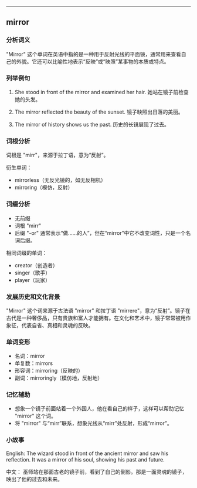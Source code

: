 
---------------
## mirror
### 分析词义
"Mirror" 这个单词在英语中指的是一种用于反射光线的平面镜，通常用来查看自己的外貌。它还可以比喻性地表示“反映”或“映照”某事物的本质或特点。

### 列举例句
1. She stood in front of the mirror and examined her hair.
   她站在镜子前检查她的头发。

2. The mirror reflected the beauty of the sunset.
   镜子映照出日落的美丽。

3. The mirror of history shows us the past.
   历史的长镜展现了过去。

### 词根分析
词根是 "mirr"，来源于拉丁语，意为“反射”。

衍生单词：
- mirrorless（无反光镜的，如无反相机）
- mirroring（模仿，反射）

### 词缀分析
- 无前缀
- 词根 "mirr"
- 后缀 "-or" 通常表示“做……的人”，但在“mirror”中它不改变词性，只是一个名词后缀。

相同词缀的单词：
- creator（创造者）
- singer（歌手）
- player（玩家）

### 发展历史和文化背景
"Mirror" 这个词来源于古法语 "mirror" 和拉丁语 "mirrere"，意为“反射”。镜子在古代是一种奢侈品，只有贵族和富人才能拥有。在文化和艺术中，镜子常常被用作象征，代表自省、真相和灵魂的反映。

### 单词变形
- 名词：mirror
- 单复数：mirrors
- 形容词：mirroring（反映的）
- 副词：mirroringly（模仿地，反射地）

### 记忆辅助
- 想象一个镜子前面站着一个外国人，他在看自己的样子，这样可以帮助记忆 "mirror" 这个词。
- 将 "mirror" 与“mirr”联系，想象光线从“mirr”处反射，形成“mirror”。

### 小故事
English:
The wizard stood in front of the ancient mirror and saw his reflection. It was a mirror of his soul, showing his past and future.

中文：
巫师站在那面古老的镜子前，看到了自己的倒影。那是一面灵魂的镜子，映出了他的过去和未来。

